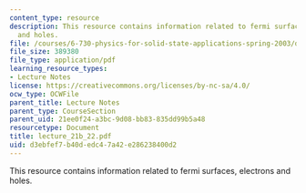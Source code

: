 ```yaml
---
content_type: resource
description: This resource contains information related to fermi surfaces, electrons
  and holes.
file: /courses/6-730-physics-for-solid-state-applications-spring-2003/d3ebfef7b40dedc47a42e286238400d2_lecture_21b_22.pdf
file_size: 389380
file_type: application/pdf
learning_resource_types:
- Lecture Notes
license: https://creativecommons.org/licenses/by-nc-sa/4.0/
ocw_type: OCWFile
parent_title: Lecture Notes
parent_type: CourseSection
parent_uid: 21ee0f24-a3bc-9d08-bb83-835dd99b5a48
resourcetype: Document
title: lecture_21b_22.pdf
uid: d3ebfef7-b40d-edc4-7a42-e286238400d2
---
```

This resource contains information related to fermi surfaces, electrons and holes.